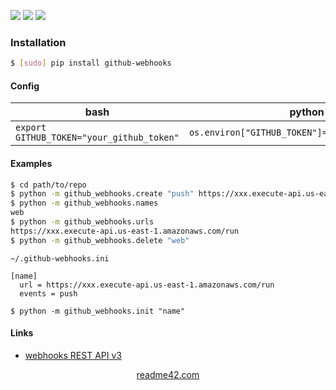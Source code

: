 <!--
https://readme42.com
-->


[![](https://img.shields.io/pypi/v/github-webhooks.svg?maxAge=3600)](https://pypi.org/project/github-webhooks/)
[![](https://img.shields.io/badge/License-Unlicense-blue.svg?longCache=True)](https://unlicense.org/)
[![](https://github.com/andrewp-as-is/github-webhooks.py/workflows/tests42/badge.svg)](https://github.com/andrewp-as-is/github-webhooks.py/actions)

### Installation
```bash
$ [sudo] pip install github-webhooks
```

#### Config
bash|python
-|-
`export GITHUB_TOKEN="your_github_token"`|`os.environ["GITHUB_TOKEN"]="your_github_token"`

#### Examples
```bash
$ cd path/to/repo
$ python -m github_webhooks.create "push" https://xxx.execute-api.us-east-1.amazonaws.com/run
$ python -m github_webhooks.names
web
$ python -m github_webhooks.urls
https://xxx.execute-api.us-east-1.amazonaws.com/run
$ python -m github_webhooks.delete "web"
```

`~/.github-webhooks.ini`
```
[name]
  url = https://xxx.execute-api.us-east-1.amazonaws.com/run
  events = push
```

```
$ python -m github_webhooks.init "name"
```

#### Links
+   [webhooks REST API v3](https://developer.github.com/v3/repos/hooks/)

<p align="center">
    <a href="https://readme42.com/">readme42.com</a>
</p>